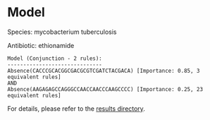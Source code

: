 
# Model

Species: mycobacterium tuberculosis

Antibiotic: ethionamide

```
Model (Conjunction - 2 rules):
------------------------------
Absence(CACCCGCACGGCGACGCGTCGATCTACGACA) [Importance: 0.85, 3 equivalent rules]
AND
Absence(AAGAGAGCCAGGGCCAACCAACCCAAGCCCC) [Importance: 0.25, 23 equivalent rules]

```

For details, please refer to the [results directory](../../../../../results/scm_b/mycobacterium+tuberculosis/ethionamide/repeat_4/).

